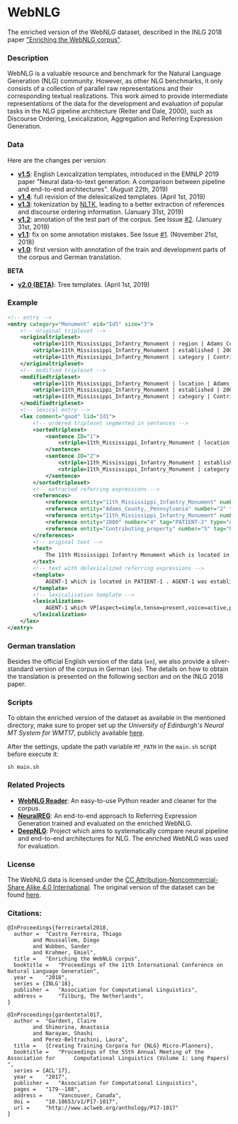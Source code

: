 # WebNLG #
The enriched version of the WebNLG dataset, described in the INLG 2018 paper ["Enriching the WebNLG corpus"](https://aclweb.org/anthology/W18-6521).

### Description ###

WebNLG is a valuable resource and benchmark for the Natural Language Generation (NLG) community. However, as other NLG benchmarks, it only consists of a collection of parallel raw representations and their
corresponding textual realizations. This work aimed to provide intermediate representations of the data for the development and evaluation of popular tasks in the NLG pipeline architecture (Reiter and Dale, 2000), such as Discourse Ordering, Lexicalization, Aggregation and Referring Expression Generation.

### Data ###

Here are the changes per version:

- [**v1.5**](data/v1.5): English Lexicalization templates, introduced in the EMNLP 2019 paper "Neural data-to-text generation: A comparison between pipeline and end-to-end architectures". (August 22th, 2019)
- [**v1.4**](data/v1.4): full revision of the delexicalized templates. (April 1st, 2019)
- [**v1.3**](data/v1.3): tokenization by [NLTK](https://www.nltk.org/), leading to a better extraction of references and discourse ordering information. (January 31st, 2019)
- [**v1.2**](data/v1.2): annotation of the test part of the corpus. See Issue [#2](https://github.com/ThiagoCF05/webnlg/issues/2). (January 31st, 2019)
- [**v1.1**](data/v1.1): fix on some annotation mistakes. See Issue [#1](https://github.com/ThiagoCF05/webnlg/issues/1). (November 21st, 2018)
- [**v1.0**](data/v1.0): first version with annotation of the train and development parts of the corpus and German translation.

**BETA**
- [**v2.0 (BETA)**](data/v2.0): Tree templates. (April 1st, 2019)

### Example

```xml
<!-- entry -->
<entry category="Monument" eid="Id5" size="3">
    <!-- original tripleset -->
    <originaltripleset>
        <otriple>11th_Mississippi_Infantry_Monument | region | Adams_County,_Pennsylvania</otriple>
        <otriple>11th_Mississippi_Infantry_Monument | established | 2000</otriple>
        <otriple>11th_Mississippi_Infantry_Monument | category | Contributing_property</otriple>
    </originaltripleset>
    <!-- modified tripleset -->
    <modifiedtripleset>
        <mtriple>11th_Mississippi_Infantry_Monument | location | Adams_County,_Pennsylvania</mtriple>
        <mtriple>11th_Mississippi_Infantry_Monument | established | 2000</mtriple>
        <mtriple>11th_Mississippi_Infantry_Monument | category | Contributing_property</mtriple>
    </modifiedtripleset>
    <!-- lexical entry -->
    <lex comment="good" lid="Id1">
        <!-- ordered tripleset segmented in sentences -->
        <sortedtripleset>
            <sentence ID="1">
                <striple>11th_Mississippi_Infantry_Monument | location | Adams_County,_Pennsylvania</striple>
            </sentence>
            <sentence ID="2">
                <striple>11th_Mississippi_Infantry_Monument | established | 2000</striple>
                <striple>11th_Mississippi_Infantry_Monument | category | Contributing_property</striple>
            </sentence>
        </sortedtripleset>
        <!-- extracted referring expressions -->
        <references>
            <reference entity="11th_Mississippi_Infantry_Monument" number="1" tag="AGENT-1" type="description">The 11th Mississippi Infantry Monument</reference>
            <reference entity="Adams_County,_Pennsylvania" number="2" tag="PATIENT-1" type="name">Adams County , Pennsylvania</reference>
            <reference entity="11th_Mississippi_Infantry_Monument" number="3" tag="AGENT-1" type="pronoun">It</reference>
            <reference entity="2000" number="4" tag="PATIENT-2" type="name">2000</reference>
            <reference entity="Contributing_property" number="5" tag="PATIENT-3" type="name">contributing property</reference>
        </references>
        <!-- original text -->
        <text>
            The 11th Mississippi Infantry Monument which is located in Adams County, Pennsylvania. It was established in 2000 and falls under the category of contributing property.
        </text>
        <!-- text with delexicalized referring expressions -->
        <template>
            AGENT-1 which is located in PATIENT-1 . AGENT-1 was established in PATIENT-2 and falls under the category of PATIENT-3 .
        </template>
        <!-- lexicalization template -->
        <lexicalization>
            AGENT-1 which VP[aspect=simple,tense=present,voice=active,person=3rd,number=singular] be located in PATIENT-1 . AGENT-1 VP[aspect=simple,tense=past,voice=passive,person=null,number=singular] establish in PATIENT-2 and VP[aspect=simple,tense=present,voice=active,person=3rd,number=null] fall under DT[form=defined] the category of PATIENT-3 .
        </lexicalization>
    </lex>
</entry>
```

### German translation

Besides the official English version of the data (``en``), we also provide a silver-standard version of the corpus in German (``de``). The details on how to obtain the translation is presented on the following section and on the INLG 2018 paper.

### Scripts

To obtain the enriched version of the dataset as available in the mentioned directory, 
make sure to proper set up *the University of Edinburgh's Neural MT System for WMT17*, publicly available [here](http://data.statmt.org/wmt17_systems).  

After the settings, update the path variable ``MT_PATH`` in the ``main.sh`` script before execute it:

``
sh main.sh
``

### Related Projects

- [**WebNLG Reader**](https://github.com/zhijing-jin/WebNLG_Reader/): An easy-to-use Python reader and cleaner for the corpus.
- [**NeuralREG**](https://github.com/ThiagoCF05/NeuralREG): An end-to-end approach to Referring Expression Generation trained and evaluated on the enriched WebNLG.
- [**DeepNLG**](https://github.com/ThiagoCF05/DeepNLG): Project which aims to systematically compare neural pipeline and end-to-end architectures for NLG. The enriched WebNLG was used for evaluation.

### License

The WebNLG data is licensed under the [CC Attribution-Noncommercial-Share Alike 4.0 International](https://creativecommons.org/licenses/by-nc-sa/4.0/). The original version of the dataset can be found [here](https://gitlab.com/shimorina/webnlg-dataset).

### Citations:

```
@InProceedings{ferreiraetal2018,
  author = 	"Castro Ferreira, Thiago
		and Moussallem, Diego
		and Wubben, Sander
		and Krahmer, Emiel",
  title = 	"Enriching the WebNLG corpus",
  booktitle = 	"Proceedings of the 11th International Conference on Natural Language Generation",
  year = 	"2018",
  series = {INLG'18},
  publisher = 	"Association for Computational Linguistics",
  address = 	"Tilburg, The Netherlands",
}
```

```
@InProceedings{gardentetal017,
  author = 	"Gardent, Claire
		and Shimorina, Anastasia
		and Narayan, Shashi
		and Perez-Beltrachini, Laura",
  title = 	{Creating Training Corpora for {NLG} Micro-Planners},
  booktitle = 	"Proceedings of the 55th Annual Meeting of the Association for      Computational Linguistics (Volume 1: Long Papers)    ",
  series = {ACL'17},
  year = 	"2017",
  publisher = 	"Association for Computational Linguistics",
  pages = 	"179--188",
  address = 	"Vancouver, Canada",
  doi = 	"10.18653/v1/P17-1017",
  url = 	"http://www.aclweb.org/anthology/P17-1017"
}
```
